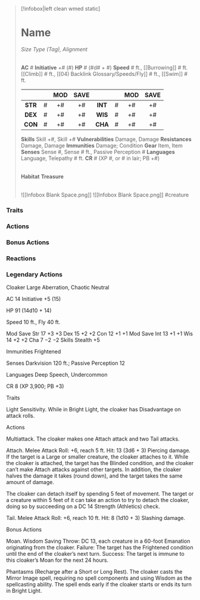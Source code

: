 > [!infobox|left clean wmed static]
> # Name
> *Size Type (Tag), Alignment*
> 
> | |
> | - |
> **AC** # **Initiative** +# (#)
> **HP** # (#d# + #)
> **Speed** # ft., [[Burrowing]] # ft. [[Climb]] # ft., [[04) Backlink Glossary/Speeds/Fly]] # ft., [[Swim]] # ft.
> 
> | | | MOD | SAVE | | | MOD | SAVE |
> | :-: | :-: | :-: | :-: | :-: | :-: | :-: | :-: |
> | **STR** | # | +# | +# | **INT** | # | +# | +# | 
> | **DEX** | # | +# | +# | **WIS** | # | +# | +# |
> | **CON** | # | +# | +# | **CHA** | # | +# | +# |
> **Skills** Skill +#, Skill +#
> **Vulnerabilities** Damage, Damage
> **Resistances** Damage, Damage
> **Immunities** Damage; Condition
> **Gear** Item, Item
> **Senses** Sense #, Sense # ft., Passive Perception #
> **Languages** Language, Telepathy # ft.
> **CR** # (XP #, or # in lair; PB +#)
>
> | |
> | - |
> **Habitat**
> **Treasure**
> 
> | |
> | - |
> ![[Infobox Blank Space.png]]
> ![[Infobox Blank Space.png]]
> #creature 


### Traits
### Actions
### Bonus Actions
### Reactions
### Legendary Actions
Cloaker
Large Aberration, Chaotic Neutral

AC 14 Initiative +5 (15)

HP 91 (14d10 + 14)

Speed 10 ft., Fly 40 ft.

Mod	Save
Str	17	+3	+3
Dex	15	+2	+2
Con	12	+1	+1
Mod	Save
Int	13	+1	+1
Wis	14	+2	+2
Cha	7	−2	−2
Skills Stealth +5

Immunities Frightened

Senses Darkvision 120 ft.; Passive Perception 12

Languages Deep Speech, Undercommon

CR 8 (XP 3,900; PB +3)

Traits

Light Sensitivity. While in Bright Light, the cloaker has Disadvantage on attack rolls.

Actions

Multiattack. The cloaker makes one Attach attack and two Tail attacks.

Attach. Melee Attack Roll: +6, reach 5 ft. Hit: 13 (3d6 + 3) Piercing damage. If the target is a Large or smaller creature, the cloaker attaches to it. While the cloaker is attached, the target has the Blinded condition, and the cloaker can’t make Attach attacks against other targets. In addition, the cloaker halves the damage it takes (round down), and the target takes the same amount of damage.

The cloaker can detach itself by spending 5 feet of movement. The target or a creature within 5 feet of it can take an action to try to detach the cloaker, doing so by succeeding on a DC 14 Strength (Athletics) check.

Tail. Melee Attack Roll: +6, reach 10 ft. Hit: 8 (1d10 + 3) Slashing damage.

Bonus Actions

Moan. Wisdom Saving Throw: DC 13, each creature in a 60-foot Emanation originating from the cloaker. Failure: The target has the Frightened condition until the end of the cloaker’s next turn. Success: The target is immune to this cloaker’s Moan for the next 24 hours.

Phantasms (Recharge after a Short or Long Rest). The cloaker casts the Mirror Image spell, requiring no spell components and using Wisdom as the spellcasting ability. The spell ends early if the cloaker starts or ends its turn in Bright Light.